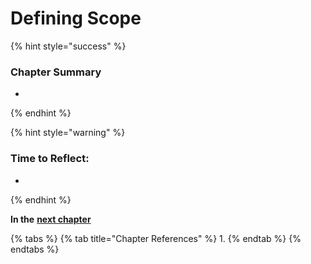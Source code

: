# Defining Scope

{% hint style="success" %}
### **Chapter Summary**

* 
{% endhint %}

{% hint style="warning" %}
### **Time to Reflect:**

* 
{% endhint %}

**In the** [**next chapter** ](https://learn.accrubit.com/blockchain-for-business/business-use-cases)

{% tabs %}
{% tab title="Chapter References" %}
1. 
{% endtab %}
{% endtabs %}

